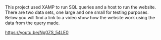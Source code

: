 This project used XAMP to run SQL queries and a host to run the website. There are two data sets, one large and one small for testing purposes.
Below you will find a link to a video show how the website work using the data from the query made.

https://youtu.be/Ng0ZS_54LE0 
